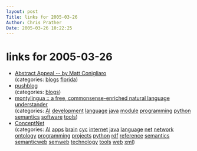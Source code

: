 ```yaml
---
layout: post
Title: links for 2005-03-26  
Author: Chris Prather
Date: 2005-03-26 10:22:25
---
```


# links for 2005-03-26
<ul class="delicious">
	<li>
		<div class="delicious-link"><a href="http://abstractappeal.com/about.html">Abstract Appeal -- by Matt Conigliaro</a></div>
		<div class="delicious-categories">(categories: <a href="http://del.icio.us/perigrin/blogs">blogs</a> <a href="http://del.icio.us/perigrin/florida">florida</a>)</div>
	</li>
	<li>
		<div class="delicious-link"><a href="http://pushsingh.blogspot.com/">pushblog</a></div>
		<div class="delicious-categories">(categories: <a href="http://del.icio.us/perigrin/blogs">blogs</a>)</div>
	</li>
	<li>
		<div class="delicious-link"><a href="http://web.media.mit.edu/~hugo/montylingua/">montylingua :: a free, commonsense-enriched natural language understander</a></div>
		<div class="delicious-categories">(categories: <a href="http://del.icio.us/perigrin/AI">AI</a> <a href="http://del.icio.us/perigrin/development">development</a> <a href="http://del.icio.us/perigrin/language">language</a> <a href="http://del.icio.us/perigrin/java">java</a> <a href="http://del.icio.us/perigrin/module">module</a> <a href="http://del.icio.us/perigrin/programming">programming</a> <a href="http://del.icio.us/perigrin/python">python</a> <a href="http://del.icio.us/perigrin/semantics">semantics</a> <a href="http://del.icio.us/perigrin/software">software</a> <a href="http://del.icio.us/perigrin/tools">tools</a>)</div>
	</li>
	<li>
		<div class="delicious-link"><a href="http://web.media.mit.edu/~hugo/conceptnet/">ConceptNet</a></div>
		<div class="delicious-categories">(categories: <a href="http://del.icio.us/perigrin/AI">AI</a> <a href="http://del.icio.us/perigrin/apps">apps</a> <a href="http://del.icio.us/perigrin/brain">brain</a> <a href="http://del.icio.us/perigrin/cyc">cyc</a> <a href="http://del.icio.us/perigrin/internet">internet</a> <a href="http://del.icio.us/perigrin/java">java</a> <a href="http://del.icio.us/perigrin/language">language</a> <a href="http://del.icio.us/perigrin/net">net</a> <a href="http://del.icio.us/perigrin/network">network</a> <a href="http://del.icio.us/perigrin/ontology">ontology</a> <a href="http://del.icio.us/perigrin/programming">programming</a> <a href="http://del.icio.us/perigrin/projects">projects</a> <a href="http://del.icio.us/perigrin/python">python</a> <a href="http://del.icio.us/perigrin/rdf">rdf</a> <a href="http://del.icio.us/perigrin/reference">reference</a> <a href="http://del.icio.us/perigrin/semantics">semantics</a> <a href="http://del.icio.us/perigrin/semanticweb">semanticweb</a> <a href="http://del.icio.us/perigrin/semweb">semweb</a> <a href="http://del.icio.us/perigrin/technology">technology</a> <a href="http://del.icio.us/perigrin/tools">tools</a> <a href="http://del.icio.us/perigrin/web">web</a> <a href="http://del.icio.us/perigrin/xml">xml</a>)</div>
	</li>
</ul>

